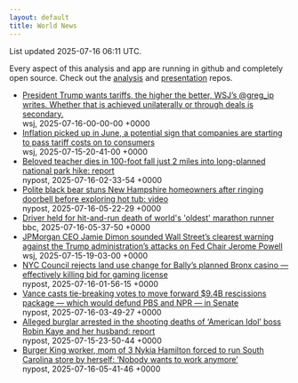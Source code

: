 ```yaml
---
layout: default
title: World News
---
```


<div markdown="0">
<div class="byline small text-muted">List updated <span class="datetime">2025-07-16 06:11 UTC</span>.</div>

<p>Every aspect of this analysis and app are running in github and completely open source. Check out the <a href="https://github.com/Castro-Media/Analysis">analysis</a> and <a href="https://github.com/Castro-Media/TopStoryReview.com">presentation</a> repos.</p>
<ul>
<li><a href='https://www.wsj.com/economy/trade/forget-taco-trump-is-winning-his-trade-war-8af6f777'>President Trump wants tariffs, the higher the better, WSJ&#8217;s @greg_ip writes. Whether that is achieved unilaterally or through deals is secondary.</a><div class='byline small text-muted'>wsj, <span class="datetime">2025-07-16-00-00-00 +0000</span></div></li>
<li><a href='https://www.wsj.com/economy/inflation-hit-2-7-in-june-in-line-with-expectations-8f92a8cd'>Inflation picked up in June, a potential sign that companies are starting to pass tariff costs on to consumers</a><div class='byline small text-muted'>wsj, <span class="datetime">2025-07-15-20-41-00 +0000</span></div></li>
<li><a href='https://nypost.com/2025/07/15/us-news/beloved-teacher-dies-in-fall-2-miles-into-long-planned-national-park-trek/'>Beloved teacher dies in 100-foot fall just 2 miles into long-planned national park hike: report</a><div class='byline small text-muted'>nypost, <span class="datetime">2025-07-16-02-33-54 +0000</span></div></li>
<li><a href='https://nypost.com/2025/07/16/us-news/polite-black-bear-stuns-new-hampshire-homeowners-after-ringing-doorbell-before-exploring-hot-tub-video/'>Polite black bear stuns New Hampshire homeowners after ringing doorbell before exploring hot tub: video</a><div class='byline small text-muted'>nypost, <span class="datetime">2025-07-16-05-22-29 +0000</span></div></li>
<li><a href='https://www.bbc.com/news/articles/c2d0yep9d37o'>Driver held for hit-and-run death of world's 'oldest' marathon runner</a><div class='byline small text-muted'>bbc, <span class="datetime">2025-07-16-05-37-50 +0000</span></div></li>
<li><a href='https://www.wsj.com/economy/central-banking/dimon-defends-fed-independence-after-trump-attacks-6cb6b05f'>JPMorgan CEO Jamie Dimon sounded Wall Street&#8217;s clearest warning against the Trump administration&#8217;s attacks on Fed Chair Jerome Powell</a><div class='byline small text-muted'>wsj, <span class="datetime">2025-07-15-19-03-00 +0000</span></div></li>
<li><a href='https://nypost.com/2025/07/15/us-news/nyc-council-rejects-land-use-change-for-ballys-planned-bronx-casino-effectively-killing-bid-for-gaming-license/'>NYC Council rejects land use change for Bally&#8217;s planned Bronx casino &#8212; effectively killing bid for gaming license</a><div class='byline small text-muted'>nypost, <span class="datetime">2025-07-16-01-56-15 +0000</span></div></li>
<li><a href='https://nypost.com/2025/07/15/us-news/vance-casts-tie-breaking-votes-to-move-forward-9-4b-rescissions-package-which-would-defund-pbs-and-npr-in-senate/'>Vance casts tie-breaking votes to move forward $9.4B rescissions package &#8212; which would defund PBS and NPR &#8212; in Senate</a><div class='byline small text-muted'>nypost, <span class="datetime">2025-07-16-03-49-27 +0000</span></div></li>
<li><a href='https://nypost.com/2025/07/15/us-news/alleged-burglar-arrested-in-the-shooting-deaths-of-american-idol-boss-robin-kaye-and-her-husband-report/'>Alleged burglar arrested in the shooting deaths of &#8216;American Idol&#8217; boss Robin Kaye and her husband: report</a><div class='byline small text-muted'>nypost, <span class="datetime">2025-07-15-23-50-44 +0000</span></div></li>
<li><a href='https://nypost.com/2025/07/16/us-news/burger-king-worker-mom-of-3-nykia-hamilton-forced-to-run-south-carolina-store-by-herself-when-co-worker-quits/'>Burger King worker, mom of 3 Nykia Hamilton forced to run South Carolina store by herself: &#8216;Nobody wants to work anymore&#8217;</a><div class='byline small text-muted'>nypost, <span class="datetime">2025-07-16-05-41-46 +0000</span></div></li>
</ul>
</div>
